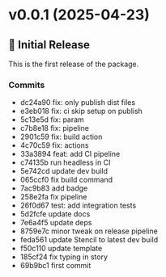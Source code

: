 # v0.0.1 (2025-04-23)

## 🎉 Initial Release

This is the first release of the package.

### Commits
* dc24a90 fix: only publish dist files
* e3eb018 fix: ci skip setup on publish
* 5c13e5d fix: param
* c7b8e18 fix: pipeline
* 2901c59 fix: build action
* 4c70c59 fix: actions
* 33a3894 feat: add CI pipeline
* c74135b run headless in CI
* 5e742cd update dev build
* 065ccf0 fix build command
* 7ac9b83 add badge
* 258e2fa fix pipeline
* 26f0d67 test: add integration tests
* 5d2fcfe update docs
* 7e6a4f5 update deps
* 8759e7c minor tweak on release pipeline
* feda561 update Stencil to latest dev build
* f50c110 update template
* 185cf24 fix typing in story
* 69b9bc1 first commit